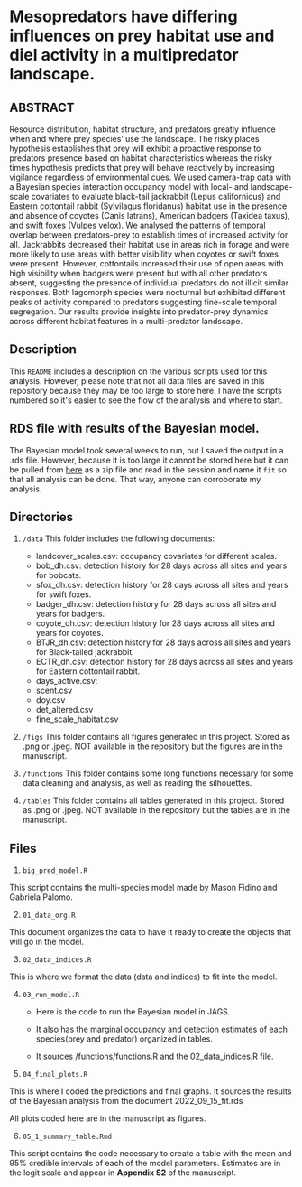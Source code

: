 # Mesopredators have differing influences on prey habitat use and diel activity in a multipredator landscape.

## ABSTRACT 
Resource distribution, habitat structure, and predators greatly influence when and where prey species’ use the landscape. The risky places hypothesis establishes that prey will exhibit a proactive response to predators presence based on habitat characteristics whereas the risky times hypothesis predicts that prey will behave reactively by increasing vigilance regardless of environmental cues. We used camera-trap data with a Bayesian species interaction occupancy model with local- and landscape-scale covariates to evaluate black-tail jackrabbit (Lepus californicus) and Eastern cottontail rabbit (Sylvilagus floridanus) habitat use in the presence and absence of coyotes (Canis latrans), American badgers (Taxidea taxus), and swift foxes (Vulpes velox). We analysed the patterns of temporal overlap between predators-prey to establish times of increased activity for all. Jackrabbits decreased their habitat use in areas rich in forage and were more likely to use areas with better visibility when coyotes or swift foxes were present. However, cottontails increased their use of open areas with high visibility when badgers were present but with all other predators absent, suggesting the presence of individual predators do not illicit similar responses. Both lagomorph species were nocturnal but exhibited different peaks of activity compared to predators suggesting fine-scale temporal segregation. Our results provide insights into predator-prey dynamics across different habitat features in a multi-predator landscape.

## Description

This `README` includes a description on the various scripts used for this analysis. However, please note that not all data files are saved in this repository because they may be too large to store here. I have the scripts numbered so it's easier to see the flow of the analysis and where to start.

## RDS file with results of the Bayesian model.

The Bayesian model took several weeks to run, but I saved the output in a .rds file. However, because it is too large it cannot be stored here but it can be pulled from [here](https://drive.google.com/file/d/1vbbBUzLehAv0XIIYJC7YBIW2b2YgAsCz/view?usp=sharing) as a zip file and read in the session and name it `fit` so that all analysis can be done. That way, anyone can corroborate my analysis.

## Directories

1.  `/data` This folder includes the following documents:

    -   landcover_scales.csv: occupancy covariates for different scales.
    -   bob_dh.csv: detection history for 28 days across all sites and years for bobcats.
    -   sfox_dh.csv: detection history for 28 days across all sites and years for swift foxes.
    -   badger_dh.csv: detection history for 28 days across all sites and years for badgers.
    -   coyote_dh.csv: detection history for 28 days across all sites and years for coyotes.
    -   BTJR_dh.csv: detection history for 28 days across all sites and years for Black-tailed jackrabbit.
    -   ECTR_dh.csv: detection history for 28 days across all sites and years for Eastern cottontail rabbit.
    -   days_active.csv:
    -   scent.csv
    -   doy.csv
    -   det_altered.csv
    -   fine_scale_habitat.csv

2.  `/figs` This folder contains all figures generated in this project. Stored as .png or .jpeg. NOT available in the repository but the figures are in the manuscript.

3.  `/functions` This folder contains some long functions necessary for some data cleaning and analysis, as well as reading the silhouettes.

4.  `/tables` This folder contains all tables generated in this project. Stored as .png or .jpeg. NOT available in the repository but the tables are in the manuscript.

## Files

1.  `big_pred_model.R`

This script contains the multi-species model made by Mason Fidino and Gabriela Palomo.

2.  `01_data_org.R`

This document organizes the data to have it ready to create the objects that will go in the model.

3.  `02_data_indices.R`

This is where we format the data (data and indices) to fit into the model.

4.  `03_run_model.R`

    -   Here is the code to run the Bayesian model in JAGS.

    -   It also has the marginal occupancy and detection estimates of each species(prey and predator) organized in tables.

    -   It sources /functions/functions.R and the 02_data_indices.R file.

5.  `04_final_plots.R`

This is where I coded the predictions and final graphs. It sources the results of the Bayesian analysis from the document 2022_09_15_fit.rds

All plots coded here are in the manuscript as figures.

6.  `05_1_summary_table.Rmd`

This script contains the code necessary to create a table with the mean and 95% credible intervals of each of the model parameters. Estimates are in the logit scale and appear in **Appendix S2** of the manuscript.
